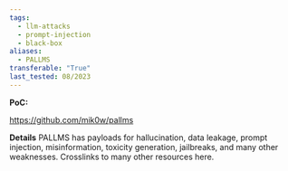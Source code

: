 ```yaml
---
tags:
  - llm-attacks
  - prompt-injection
  - black-box
aliases:
  - PALLMS
transferable: "True"
last_tested: 08/2023
---
```


**PoC:**

https://github.com/mik0w/pallms

**Details**
PALLMS has payloads for hallucination, data leakage, prompt injection, misinformation, toxicity generation, jailbreaks, and many other weaknesses. Crosslinks to many other resources here.